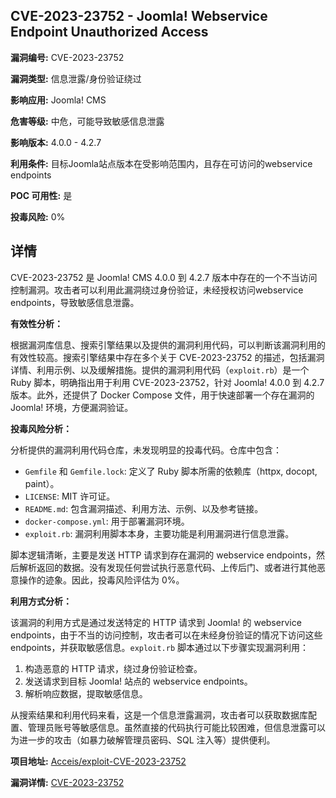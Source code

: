 ## CVE-2023-23752 - Joomla! Webservice Endpoint Unauthorized Access

**漏洞编号:** CVE-2023-23752

**漏洞类型:** 信息泄露/身份验证绕过

**影响应用:** Joomla! CMS

**危害等级:** 中危，可能导致敏感信息泄露

**影响版本:** 4.0.0 - 4.2.7

**利用条件:** 目标Joomla站点版本在受影响范围内，且存在可访问的webservice endpoints

**POC 可用性:** 是

**投毒风险:** 0%

## 详情

CVE-2023-23752 是 Joomla! CMS 4.0.0 到 4.2.7 版本中存在的一个不当访问控制漏洞。攻击者可以利用此漏洞绕过身份验证，未经授权访问webservice endpoints，导致敏感信息泄露。

**有效性分析：**

根据漏洞库信息、搜索引擎结果以及提供的漏洞利用代码，可以判断该漏洞利用的有效性较高。搜索引擎结果中存在多个关于 CVE-2023-23752 的描述，包括漏洞详情、利用示例、以及缓解措施。提供的漏洞利用代码（`exploit.rb`）是一个 Ruby 脚本，明确指出用于利用 CVE-2023-23752，针对 Joomla! 4.0.0 到 4.2.7 版本。此外，还提供了 Docker Compose 文件，用于快速部署一个存在漏洞的 Joomla! 环境，方便漏洞验证。

**投毒风险分析：**

分析提供的漏洞利用代码仓库，未发现明显的投毒代码。仓库中包含：

*   `Gemfile` 和 `Gemfile.lock`: 定义了 Ruby 脚本所需的依赖库（httpx, docopt, paint）。
*   `LICENSE`: MIT 许可证。
*   `README.md`: 包含漏洞描述、利用方法、示例、以及参考链接。
*   `docker-compose.yml`: 用于部署漏洞环境。
*   `exploit.rb`: 漏洞利用脚本本身，主要功能是利用漏洞进行信息泄露。

脚本逻辑清晰，主要是发送 HTTP 请求到存在漏洞的 webservice endpoints，然后解析返回的数据。没有发现任何尝试执行恶意代码、上传后门、或者进行其他恶意操作的迹象。因此，投毒风险评估为 0%。

**利用方式分析：**

该漏洞的利用方式是通过发送特定的 HTTP 请求到 Joomla! 的 webservice endpoints，由于不当的访问控制，攻击者可以在未经身份验证的情况下访问这些 endpoints，并获取敏感信息。`exploit.rb` 脚本通过以下步骤实现漏洞利用：

1.  构造恶意的 HTTP 请求，绕过身份验证检查。
2.  发送请求到目标 Joomla! 站点的 webservice endpoints。
3.  解析响应数据，提取敏感信息。

从搜索结果和利用代码来看，这是一个信息泄露漏洞，攻击者可以获取数据库配置、管理员账号等敏感信息。虽然直接的代码执行可能比较困难，但信息泄露可以为进一步的攻击（如暴力破解管理员密码、SQL 注入等）提供便利。

**项目地址:** [Acceis/exploit-CVE-2023-23752](https://github.com/Acceis/exploit-CVE-2023-23752)

**漏洞详情:** [CVE-2023-23752](https://nvd.nist.gov/vuln/detail/CVE-2023-23752)